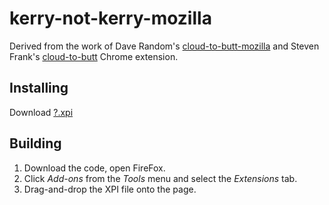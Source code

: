 # kerry-not-kerry-mozilla

Derived from the work of Dave Random's [cloud-to-butt-mozilla](https://github.com/DaveRandom/cloud-to-butt-mozilla)  and Steven Frank's [cloud-to-butt](https://github.com/panicsteve/cloud-to-butt) Chrome extension.


## Installing

Download [?.xpi](https://github.com/DaveRandom/kerry-not-kerry/blob/master/?.xpi?raw=true)


## Building

1. Download the code, open FireFox.
2. Click *Add-ons* from the *Tools* menu and select the *Extensions* tab.
3. Drag-and-drop the XPI file onto the page.